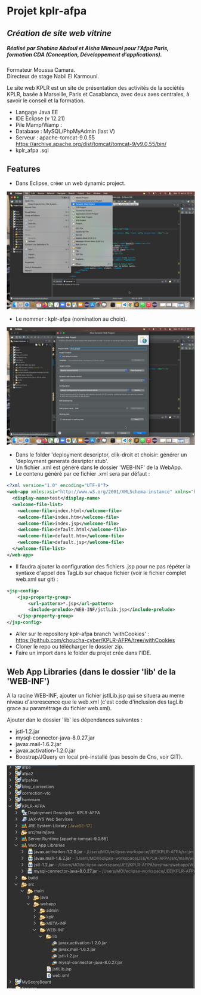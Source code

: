 # Projet kplr-afpa
## _Création de site web vitrine_

##### Réalisé par Shabina Abdoul et Aisha Mimouni pour l'Afpa Paris, formation CDA (Conception, Développement d'applications).
Formateur Moussa Camara.</br>
Directeur de stage Nabil El Karmouni.</br>

Le site web KPLR est un site de présentation des activités de la sociétés KPLR, basée à Marseille, Paris et Casablanca, avec deux axes centrales, à savoir le conseil et la formation.

- Langage Java EE 
- IDE Eclipse (v 12.21)
- Pile Mamp/Wamp :
- Database : MySQL/PhpMyAdmin (last V)
- Serveur : apache-tomcat-9.0.55
	https://archive.apache.org/dist/tomcat/tomcat-9/v9.0.55/bin/
- kplr_afpa .sql

## Features

- Dans Eclipse, créer un web dynamic project.

![Environment Install](./images/11d9f838-d5bb-4726-976b-af83155973ed.JPG)

- Le nommer : kplr-afpa (nomination au choix).

![Environment Install](./images/fa29496e-b7d3-4e2f-a2ad-2bcc75efd5b4.JPG)

- Dans le folder 'deployment descriptor, clik-droit et choisir: générer un 'deployment generate desriptor stub'.
- Un fichier .xml est généré dans le dossier 'WEB-INF' de la WebApp.
- Le contenu généré par ce fichier .xml sera par défaut :
```xml
<?xml version="1.0" encoding="UTF-8"?>
<web-app xmlns:xsi="http://www.w3.org/2001/XMLSchema-instance" xmlns="http://xmlns.jcp.org/xml/ns/javaee" xsi:schemaLocation="http://xmlns.jcp.org/xml/ns/javaee http://xmlns.jcp.org/xml/ns/javaee/web-app_4_0.xsd" version="4.0">
  <display-name>test</display-name>
  <welcome-file-list>
    <welcome-file>index.html</welcome-file>
    <welcome-file>index.htm</welcome-file>
    <welcome-file>index.jsp</welcome-file>
    <welcome-file>default.html</welcome-file>
    <welcome-file>default.htm</welcome-file>
    <welcome-file>default.jsp</welcome-file>
  </welcome-file-list>
</web-app>
```

- Il faudra ajouter la configuration des fichiers .jsp pour ne pas répéter la syntaxe d'appel des TagLib sur chaque fichier (voir le fichier complet web.xml sur git) :
```xml
<jsp-config>
	<jsp-property-group>
		<url-pattern>*.jsp</url-pattern>
		<include-prelude>/WEB-INF/jstlLib.jsp</include-prelude>
	</jsp-property-group>
</jsp-config>
```
- Aller sur le repository kplr-afpa branch 'withCookies' : https://github.com/choucha-cyber/KPLR-AFPA/tree/withCookies
- Cloner le repo ou télécharger le dossier zip.
- Faire un import dans le folder du projet crée dans l'IDE.


## Web App Libraries (dans le dossier 'lib' de la 'WEB-INF')
A la racine WEB-INF, ajouter un fichier jstlLib.jsp qui se situera au meme niveau d'arorescence que le web.xml (c'est code d'inclusion des tagLib grace au paramétrage du fichier web.xml).

Ajouter dan le dossier 'lib' les dépendances suivantes :
- jstl-1.2.jar
- mysql-connector-java-8.0.27.jar
- javax.mail-1.6.2.jar
- javax.activation-1.2.0.jar
- Boostrap/JQuery en local pré-installé (pas besoin de Cns, voir GIT).

![Environment Install](./images/a425e73e-fbc5-4ded-b901-84e76a7d92d9.JPG)
